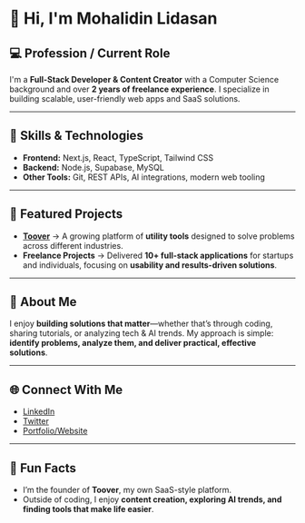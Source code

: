 # 👋 Hi, I'm Mohalidin Lidasan  

## 💻 Profession / Current Role  
I'm a **Full-Stack Developer & Content Creator** with a Computer Science background and over **2 years of freelance experience**. I specialize in building scalable, user-friendly web apps and SaaS solutions.  

---

## 🚀 Skills & Technologies  
- **Frontend:** Next.js, React, TypeScript, Tailwind CSS  
- **Backend:** Node.js, Supabase, MySQL  
- **Other Tools:** Git, REST APIs, AI integrations, modern web tooling  

---

## 📂 Featured Projects  
- **[Toover](https://github.com/)** → A growing platform of **utility tools** designed to solve problems across different industries.  
- **Freelance Projects** → Delivered **10+ full-stack applications** for startups and individuals, focusing on **usability and results-driven solutions**.  

---

## 📝 About Me  
I enjoy **building solutions that matter**—whether that’s through coding, sharing tutorials, or analyzing tech & AI trends. My approach is simple: **identify problems, analyze them, and deliver practical, effective solutions**.  

---

## 🌐 Connect With Me  
- [LinkedIn](https://www.linkedin.com/)  
- [Twitter](https://twitter.com/)  
- [Portfolio/Website](https://)  

---

## 🎯 Fun Facts  
- I’m the founder of **Toover**, my own SaaS-style platform.  
- Outside of coding, I enjoy **content creation, exploring AI trends, and finding tools that make life easier**.
